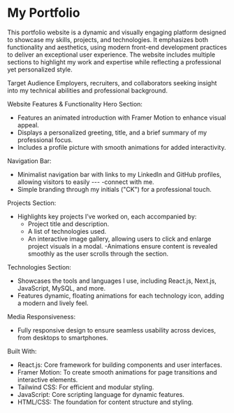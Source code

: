 # My Portfolio

This portfolio website is a dynamic and visually engaging platform designed to showcase my skills, projects, and technologies. It emphasizes both functionality and aesthetics, using modern front-end development practices to deliver an exceptional user experience. The website includes multiple sections to highlight my work and expertise while reflecting a professional yet personalized style.

Target Audience
Employers, recruiters, and collaborators seeking insight into my technical abilities and professional background.

Website Features & Functionality
Hero Section:
- Features an animated introduction with Framer Motion to enhance visual appeal.
- Displays a personalized greeting, title, and a brief summary of my professional focus.
- Includes a profile picture with smooth animations for added interactivity.

Navigation Bar:
- Minimalist navigation bar with links to my LinkedIn and GitHub profiles, allowing visitors to easily --- -connect with me.
- Simple branding through my initials ("CK") for a professional touch.

Projects Section:
- Highlights key projects I’ve worked on, each accompanied by:
  - Project title and description.
  - A list of technologies used.
  - An interactive image gallery, allowing users to click and enlarge project visuals in a modal.
-Animations ensure content is revealed smoothly as the user scrolls through the section.

Technologies Section:
- Showcases the tools and languages I use, including React.js, Next.js, JavaScript, MySQL, and more.
 - Features dynamic, floating animations for each technology icon, adding a modern and lively feel.

Media Responsiveness:
- Fully responsive design to ensure seamless usability across devices, from desktops to smartphones.

Built With:
- React.js: Core framework for building components and user interfaces.
- Framer Motion: To create smooth animations for page transitions and interactive elements.
- Tailwind CSS: For efficient and modular styling.
- JavaScript: Core scripting language for dynamic features.
- HTML/CSS: The foundation for content structure and styling.

